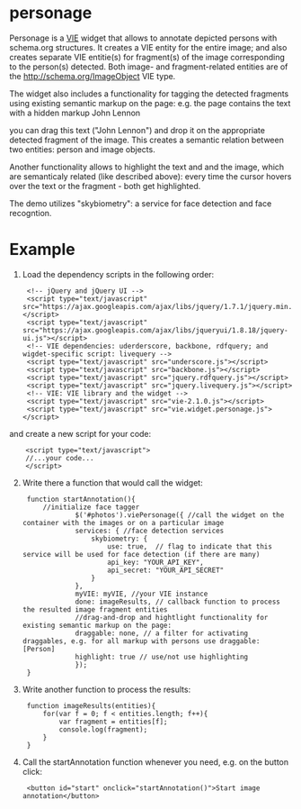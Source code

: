 personage
=========

Personage is a [VIE](http://viejs.org) widget that allows to annotate depicted persons with schema.org structures.
It creates a VIE entity for the entire image;
and also creates separate VIE entitie(s) for fragment(s) of the image corresponding to the person(s) detected.
Both image- and fragment-related entities are of the http://schema.org/ImageObject VIE type.

The widget also includes a functionality for tagging the detected fragments using existing semantic markup on the page:
e.g. the page contains the text with a hidden markup
<span about="http://dbpedia.org/resource/John_Lennon" typeof="Person"> John Lennon </span>

you can drag this text ("John Lennon") and drop it on the appropriate detected fragment of the image. 
This creates a semantic relation between two entities: person and image objects.

Another functionality allows to highlight the text and and the image, which are semanticaly related (like described above):
every time the cursor hovers over the text or the fragment - both get highlighted.


The demo utilizes "skybiometry": a service for face detection and face recogntion.

Example
=======

1. Load the dependency scripts in the following order:

		<!-- jQuery and jQuery UI -->
		<script type="text/javascript" src="https://ajax.googleapis.com/ajax/libs/jquery/1.7.1/jquery.min.js"></script>
		<script type="text/javascript" src="https://ajax.googleapis.com/ajax/libs/jqueryui/1.8.18/jquery-ui.js"></script>
		<!-- VIE dependencies: uderderscore, backbone, rdfquery; and wigdet-specific script: livequery -->
		<script type="text/javascript" src="underscore.js"></script>	
		<script type="text/javascript" src="backbone.js"></script>
		<script type="text/javascript" src="jquery.rdfquery.js"></script>
		<script type="text/javascript" src="jquery.livequery.js"></script>
		<!-- VIE: VIE library and the widget -->
		<script type="text/javascript" src="vie-2.1.0.js"></script>
	  	<script type="text/javascript" src="vie.widget.personage.js"></script>

and create a new script for your code:

		<script type="text/javascript">
		//...your code...
		</script>
	
2. Write there a function that would call the widget:
    
		function startAnnotation(){
	   		//initialize face tagger 
	    	    	$('#photos').viePersonage({ //call the widget on the container with the images or on a particular image
	    			services: { //face detection services
	    				skybiometry: {
	    					use: true,	// flag to indicate that this service will be used for face detection (if there are many)
	    					api_key: "YOUR_API_KEY",
	    					api_secret: "YOUR_API_SECRET"
	    				}
	    			},
	    			myVIE: myVIE, //your VIE instance
	    			done: imageResults, // callback function to process the resulted image fragment entities
	    			//drag-and-drop and hightlight functionality for existing semantic markup on the page:
	    			draggable: none, // a filter for activating draggables, e.g. for all markup with persons use draggable: [Person]
	    			highlight: true // use/not use highlighting
    		    	});
 		}

3. Write another function to process the results:

		function imageResults(entities){
		  	for(var f = 0; f < entities.length; f++){
		  		var fragment = entities[f];
	  			console.log(fragment);
	  		}
 		}

4. Call the startAnnotation function whenever you need, e.g. on the button click:

		<button id="start" onclick="startAnnotation()">Start image annotation</button>
